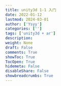 ```yaml
---
title: unity3d 1-1 入门
date: 2022-01-12
lastmod: 2024-03-01
author: ['Ysyy']
categories: ['']
tags: ['unity3d + ar']
description: 
weight: None
draft: False
comments: True
showToc: True
TocOpen: True
hidemeta: False
disableShare: False
showbreadcrumbs: True
---
```

